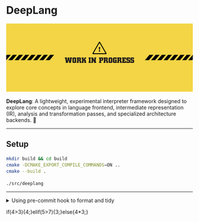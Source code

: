 # DeepLang

![work in progress](./assets/wip.jpg)

**DeepLang**: A lightweight, experimental interpreter framework designed to explore core concepts in language frontend, intermediate representation (IR), analysis and transformation passes, and specialized architecture backends. 🚀

---

## Setup

```bash
mkdir build && cd build
cmake -DCMAKE_EXPORT_COMPILE_COMMANDS=ON ..
cmake --build .

./src/deeplang
```

---

<details>
  <summary>Using pre-commit hook to format and tidy</summary>

- `lint-code.sh` file contains the code to format and tidy the code.
- `.git/hooks/pre-commit` file contains the code to run the script.

```bash
# .git/hooks/pre-commit

#!/bin/bash

# run lint-code.sh
sh lint-code.sh

echo "Pre-commit checks complete."
```

</details>

if(4>3){4;}elif(5>7){3;}else{4*3;}
